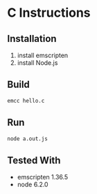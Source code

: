 # C Instructions

## Installation

1.  install emscripten
2.  install Node.js

## Build

``` sh
emcc hello.c
```

## Run

``` sh
node a.out.js
```

## Tested With

*   emscripten 1.36.5
*   node 6.2.0
